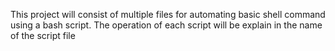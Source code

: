 This project will consist of multiple files for automating basic shell command using a bash script. The operation of each script will be explain in the name of the script file
